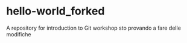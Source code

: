 # hello-world_forked
A repository for introduction to Git workshop
 sto provando a fare delle modifiche
